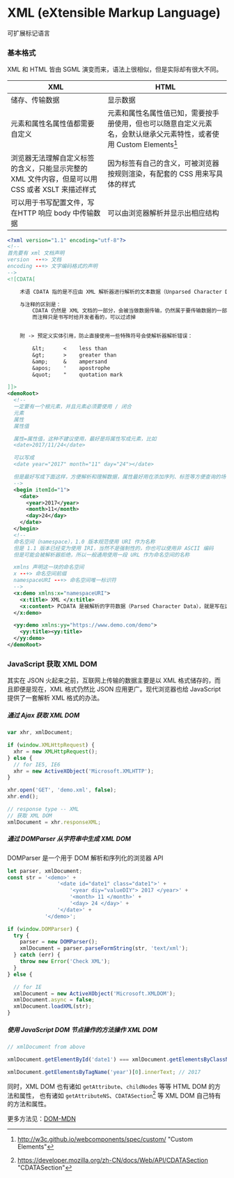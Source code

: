 # XML (eXtensible Markup Language)

可扩展标记语言

### 基本格式

XML 和 HTML 皆由 SGML 演变而来，语法上很相似，但是实际却有很大不同。

| XML | HTML |
|--|--|
| 储存、传输数据 | 显示数据 |
| 元素和属性名属性值都需要自定义 | 元素和属性名属性值已知，需要按手册使用，但也可以随意自定义元素名，会默认继承父元素特性，或者使用 Custom Elements[^1] |
| 浏览器无法理解自定义标签的含义，只能显示完整的 XML 文件内容，但是可以用 CSS 或者 XSLT 来描述样式 | 因为标签有自己的含义，可被浏览器按规则渲染，有配套的 CSS 用来写具体的样式 |
| 可以用于书写配置文件，写在HTTP 响应 body 中传输数据 | 可以由浏览器解析并显示出相应结构 |


```xml
<?xml version="1.1" encoding="utf-8"?>
<!--
首先要有 xml 文档声明
version  --+> 文档
encoding --+> 文字编码格式的声明
-->
<![CDATA[

    术语 CDATA 指的是不应由 XML 解析器进行解析的文本数据（Unparsed Character Data）

    与注释的区别是：
        CDATA 仍然是 XML 文档的一部分，会被当做数据传输，仍然属于要传输数据的一部分
        而注释只是书写时给开发者看的，可以过滤掉


    附 -> 预定义实体引用，防止直接使用一些特殊符号会使解析器解析错误：

        &lt;      <    less than
        &gt;      >    greater than
        &amp;     &    ampersand
        &apos;    '    apostrophe
        &quot;    "    quotation mark

]]>
<demoRoot>
  <!--
  一定要有一个根元素，并且元素必须要使用 / 闭合
  元素
  属性
  属性值

  属性=属性值，这种不建议使用，最好是将属性写成元素，比如
  <date>2017/11/24</date>

  可以写成
  <date year="2017" month="11" day="24"></date>

  但是最好写成下面这样，方便解析和理解数据，属性最好用在添加序列、标签等方便查询的场合
  -->
  <begin itemId="1">
    <date>
      <year>2017</year>
      <month>11</month>
      <day>24</day>
    </date>
  </begin>
  <!--
  命名空间（namespace），1.0 版本规范使用 URI 作为名称
  但是 1.1 版本已经变为使用 IRI，当然不是强制性的，你也可以使用非 ASCII 编码
  但是可能会被解析器拒绝，所以一般通用使用一段 URL 作为命名空间的名称

  xmlns 声明这一块的命名空间
  x --+> 命名空间前缀
  namespaceURI --+> 命名空间唯一标识符
  -->
  <x:demo xmlns:x="namespaceURI">
    <x:title> XML </x:title>
    <x:content> PCDATA 是被解析的字符数据（Parsed Character Data），就是写在这里啦！不过要注意，XML 对大小写和空格敏感！</x:content>
  </x:demo>

  <yy:demo xmlns:yy="https://www.demo.com/demo">
    <yy:title><yy:title>
  </yy:demo>
</demoRoot>
```

### JavaScript 获取 XML DOM

其实在 JSON 火起来之前，互联网上传输的数据主要是以 XML 格式储存的，而且即便是现在，XML 格式仍然比 JSON 应用更广。现代浏览器也给 JavaScript 提供了一套解析 XML 格式的办法。

##### 通过 Ajax 获取 XML DOM

```js
var xhr, xmlDocument;

if (window.XMLHttpRequest) {
  xhr = new XMLHttpRequest();
} else {
  // for IE5, IE6
  xhr = new ActiveXObject('Microsoft.XMLHTTP');
}

xhr.open('GET', 'demo.xml', false);
xhr.end();

// response type -- XML
// 获取 XML DOM
xmlDocument = xhr.responseXML;
```

##### 通过 DOMParser 从字符串中生成 XML DOM

DOMParser 是一个用于 DOM 解析和序列化的浏览器 API

```js
let parser, xmlDocument;
const str = '<demo>' +
                '<date id="date1" class="date1">' +
                    '<year diy="valueDIY"> 2017 </year>' +
                    '<month> 11 </month>' +
                    '<day> 24 </day>' +
                '</date>' +
            '</demo>';

if (window.DOMParser) {
  try {
    parser = new DOMParser();
    xmlDocument = parser.parseFormString(str, 'text/xml');
  } catch (err) {
    throw new Error('Check XML');
  }
} else {

  // for IE
  xmlDocument = new ActiveXObject('Microsoft.XMLDOM');
  xmlDocument.async = false;
  xmlDocument.loadXML(str);
}
```

##### 使用 JavaScript DOM 节点操作的方法操作 XML DOM

```js
// xmlDocument from above

xmlDocument.getElementById('date1') === xmlDocument.getElementsByClassName('date1')[0]; // true

xmlDocument.getElementsByTagName('year')[0].innerText; // 2017
```

同时，XML DOM 也有诸如 `getAttribute`、`childNodes` 等等 HTML DOM 的方法和属性，
也有诸如 `getAttributeNS`、`CDATASection`[^2] 等 XML DOM 自己特有的方法和属性。

更多方法见：[DOM-MDN](https://developer.mozilla.org/en-US/docs/Web/API/Document_Object_Model)


[^1]: http://w3c.github.io/webcomponents/spec/custom/ "Custom Elements"

[^2]: https://developer.mozilla.org/zh-CN/docs/Web/API/CDATASection "CDATASection"
